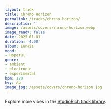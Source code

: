 ```yaml
---
layout: track
title: Chrono Horizon
permalink: /tracks/chrono-horizon/
description: ''
image: /assets/covers/chrono-horizon.webp
image_ready: false
date: 2025-01-01
duration: '4:00'
album: Eunoia
mood:
- Hopeful
genre:
- ambient
- electronic
- experimental
bpm: 120
key: Ab
image_jpg: /assets/covers/chrono-horizon.jpg
---
```


Explore more vibes in the [StudioRich track library](/tracks/).
